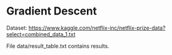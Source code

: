 
# Gradient Descent

Dataset: https://www.kaggle.com/netflix-inc/netflix-prize-data?select=combined_data_1.txt

File data/result_table.txt contains results.
